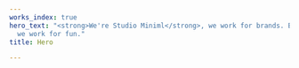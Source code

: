 ```yaml
---
works_index: true
hero_text: "<strong>We're Studio Miniml</strong>, we work for brands. But most importantly,
  we work for fun."
title: Hero

---
```

<Hero :text="$page.frontmatter.hero_text" />
<WorksList />